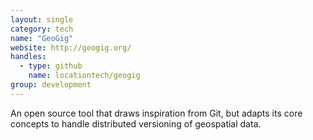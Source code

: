 ```yaml
---
layout: single
category: tech
name: "GeoGig"
website: http://geogig.org/
handles:
  - type: github
    name: locationtech/geogig
group: development
---
```


An open source tool that draws inspiration from Git, but adapts its core concepts to handle distributed versioning of geospatial data.
